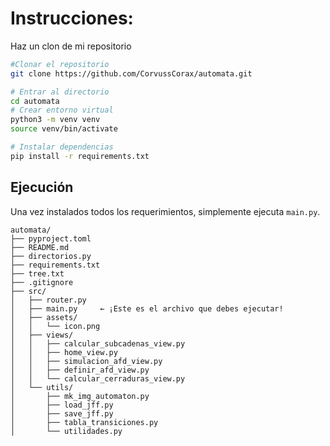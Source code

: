 # Instrucciones:
Haz un clon de mi repositorio

```bash
#Clonar el repositorio
git clone https://github.com/CorvussCorax/automata.git

# Entrar al directorio
cd automata
# Crear entorno virtual
python3 -m venv venv
source venv/bin/activate

# Instalar dependencias
pip install -r requirements.txt
```
## Ejecución

Una vez instalados todos los requerimientos, simplemente ejecuta `main.py`.

```text
automata/
├── pyproject.toml
├── README.md
├── directorios.py
├── requirements.txt
├── tree.txt
├── .gitignore
├── src/
│   ├── router.py
│   ├── main.py     ← ¡Este es el archivo que debes ejecutar!
│   ├── assets/
│   │   └── icon.png
│   ├── views/
│   │   ├── calcular_subcadenas_view.py
│   │   ├── home_view.py
│   │   ├── simulacion_afd_view.py
│   │   ├── definir_afd_view.py
│   │   └── calcular_cerraduras_view.py
│   └── utils/
│       ├── mk_img_automaton.py
│       ├── load_jff.py
│       ├── save_jff.py
│       ├── tabla_transiciones.py
│       └── utilidades.py

